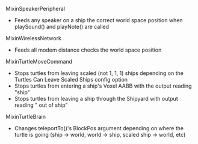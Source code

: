 MixinSpeakerPeripheral

- Feeds any speaker on a ship the correct world space position when playSound()
  and playNote() are called

MixinWirelessNetwork

- Feeds all modem distance checks the world space position

MixinTurtleMoveCommand

- Stops turtles from leaving scaled (not 1, 1, 1) ships depending on the Turtles
  Can Leave Scaled Ships config option
- Stops turtles from entering a ship's Voxel AABB with the output reading "ship"
- Stops turtles from leaving a ship through the Shipyard with output reading "
  out of ship"

MixinTurtleBrain

- Changes teleportTo()'s BlockPos argument depending on where the turtle is
  going (ship -> world, world -> ship, scaled ship -> world, etc)
